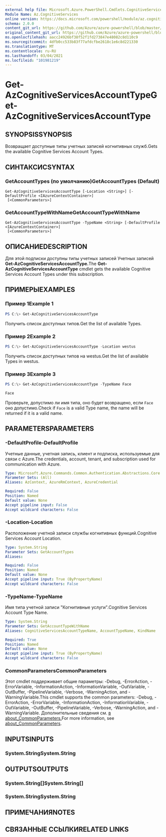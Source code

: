 ```yaml
---
external help file: Microsoft.Azure.PowerShell.Cmdlets.CognitiveServices.dll-Help.xml
Module Name: Az.CognitiveServices
online version: https://docs.microsoft.com/powershell/module/az.cognitiveservices/get-azcognitiveservicesaccounttype
schema: 2.0.0
content_git_url: https://github.com/Azure/azure-powershell/blob/master/src/CognitiveServices/CognitiveServices/help/Get-AzCognitiveServicesAccountType.md
original_content_git_url: https://github.com/Azure/azure-powershell/blob/master/src/CognitiveServices/CognitiveServices/help/Get-AzCognitiveServicesAccountType.md
ms.openlocfilehash: aacc24926bf38f52f1fd273847e48082c8d110c9
ms.sourcegitcommit: 4dfb0cc533b83f77afdcfbe2618c1e6c8d221330
ms.translationtype: MT
ms.contentlocale: ru-RU
ms.lasthandoff: 03/04/2021
ms.locfileid: "101981219"
---
```

# <span data-ttu-id="39c20-101">Get-AzCognitiveServicesAccountType</span><span class="sxs-lookup"><span data-stu-id="39c20-101">Get-AzCognitiveServicesAccountType</span></span>

## <span data-ttu-id="39c20-102">SYNOPSIS</span><span class="sxs-lookup"><span data-stu-id="39c20-102">SYNOPSIS</span></span>
<span data-ttu-id="39c20-103">Возвращает доступные типы учетных записей когнитивных служб.</span><span class="sxs-lookup"><span data-stu-id="39c20-103">Gets the available Cognitive Services Account Types.</span></span>

## <span data-ttu-id="39c20-104">СИНТАКСИС</span><span class="sxs-lookup"><span data-stu-id="39c20-104">SYNTAX</span></span>

### <span data-ttu-id="39c20-105">GetAccountTypes (по умолчанию)</span><span class="sxs-lookup"><span data-stu-id="39c20-105">GetAccountTypes (Default)</span></span>
```
Get-AzCognitiveServicesAccountType [-Location <String>] [-DefaultProfile <IAzureContextContainer>]
 [<CommonParameters>]
```

### <span data-ttu-id="39c20-106">GetAccountTypeWithName</span><span class="sxs-lookup"><span data-stu-id="39c20-106">GetAccountTypeWithName</span></span>
```
Get-AzCognitiveServicesAccountType -TypeName <String> [-DefaultProfile <IAzureContextContainer>]
 [<CommonParameters>]
```

## <span data-ttu-id="39c20-107">ОПИСАНИЕ</span><span class="sxs-lookup"><span data-stu-id="39c20-107">DESCRIPTION</span></span>
<span data-ttu-id="39c20-108">Для этой подписки доступны типы учетных записей Учетных записей **Get-AzCognitiveServicesAccountType.**</span><span class="sxs-lookup"><span data-stu-id="39c20-108">The **Get-AzCognitiveServicesAccountType** cmdlet gets the available Cognitive Services Account Types under this subscription.</span></span>

## <span data-ttu-id="39c20-109">ПРИМЕРЫ</span><span class="sxs-lookup"><span data-stu-id="39c20-109">EXAMPLES</span></span>

### <span data-ttu-id="39c20-110">Пример 1</span><span class="sxs-lookup"><span data-stu-id="39c20-110">Example 1</span></span>
```powershell
PS C:\> Get-AzCognitiveServicesAccountType
```

<span data-ttu-id="39c20-111">Получить список доступных типов.</span><span class="sxs-lookup"><span data-stu-id="39c20-111">Get the list of available Types.</span></span>

### <span data-ttu-id="39c20-112">Пример 2</span><span class="sxs-lookup"><span data-stu-id="39c20-112">Example 2</span></span>
```powershell
PS C:\> Get-AzCognitiveServicesAccountType -Location westus
```

<span data-ttu-id="39c20-113">Получить список доступных типов на westus.</span><span class="sxs-lookup"><span data-stu-id="39c20-113">Get the list of available Types in westus.</span></span>

### <span data-ttu-id="39c20-114">Пример 3</span><span class="sxs-lookup"><span data-stu-id="39c20-114">Example 3</span></span>
```powershell
PS C:\> Get-AzCognitiveServicesAccountType -TypeName Face

Face
```

<span data-ttu-id="39c20-115">Проверьте, допустимо ли имя типа, оно будет возвращено, если `Face` оно допустимо.</span><span class="sxs-lookup"><span data-stu-id="39c20-115">Check if `Face` is a valid Type name, the name will be returned if it is a valid name.</span></span>

## <span data-ttu-id="39c20-116">PARAMETERS</span><span class="sxs-lookup"><span data-stu-id="39c20-116">PARAMETERS</span></span>

### <span data-ttu-id="39c20-117">-DefaultProfile</span><span class="sxs-lookup"><span data-stu-id="39c20-117">-DefaultProfile</span></span>
<span data-ttu-id="39c20-118">Учетные данные, учетная запись, клиент и подписка, используемые для связи с Azure.</span><span class="sxs-lookup"><span data-stu-id="39c20-118">The credentials, account, tenant, and subscription used for communication with Azure.</span></span>

```yaml
Type: Microsoft.Azure.Commands.Common.Authentication.Abstractions.Core.IAzureContextContainer
Parameter Sets: (All)
Aliases: AzContext, AzureRmContext, AzureCredential

Required: False
Position: Named
Default value: None
Accept pipeline input: False
Accept wildcard characters: False
```

### <span data-ttu-id="39c20-119">-Location</span><span class="sxs-lookup"><span data-stu-id="39c20-119">-Location</span></span>
<span data-ttu-id="39c20-120">Расположение учетной записи службы когнитивных функций.</span><span class="sxs-lookup"><span data-stu-id="39c20-120">Cognitive Services Account Location.</span></span>

```yaml
Type: System.String
Parameter Sets: GetAccountTypes
Aliases:

Required: False
Position: Named
Default value: None
Accept pipeline input: True (ByPropertyName)
Accept wildcard characters: False
```

### <span data-ttu-id="39c20-121">-TypeName</span><span class="sxs-lookup"><span data-stu-id="39c20-121">-TypeName</span></span>
<span data-ttu-id="39c20-122">Имя типа учетной записи "Когнитивные услуги".</span><span class="sxs-lookup"><span data-stu-id="39c20-122">Cognitive Services Account Type Name.</span></span>

```yaml
Type: System.String
Parameter Sets: GetAccountTypeWithName
Aliases: CognitiveServicesAccountTypeName, AccountTypeName, KindName

Required: True
Position: Named
Default value: None
Accept pipeline input: True (ByPropertyName)
Accept wildcard characters: False
```

### <span data-ttu-id="39c20-123">CommonParameters</span><span class="sxs-lookup"><span data-stu-id="39c20-123">CommonParameters</span></span>
<span data-ttu-id="39c20-124">Этот cmdlet поддерживает общие параметры: -Debug, -ErrorAction, -ErrorVariable, -InformationAction, -InformationVariable, -OutVariable, -OutBuffer, -PipelineVariable, -Verbose, -WarningAction, and -WarningVariable.</span><span class="sxs-lookup"><span data-stu-id="39c20-124">This cmdlet supports the common parameters: -Debug, -ErrorAction, -ErrorVariable, -InformationAction, -InformationVariable, -OutVariable, -OutBuffer, -PipelineVariable, -Verbose, -WarningAction, and -WarningVariable.</span></span> <span data-ttu-id="39c20-125">Дополнительные сведения см. [в about_CommonParameters.](http://go.microsoft.com/fwlink/?LinkID=113216)</span><span class="sxs-lookup"><span data-stu-id="39c20-125">For more information, see [about_CommonParameters](http://go.microsoft.com/fwlink/?LinkID=113216).</span></span>

## <span data-ttu-id="39c20-126">INPUTS</span><span class="sxs-lookup"><span data-stu-id="39c20-126">INPUTS</span></span>

### <span data-ttu-id="39c20-127">System.String</span><span class="sxs-lookup"><span data-stu-id="39c20-127">System.String</span></span>

## <span data-ttu-id="39c20-128">OUTPUTS</span><span class="sxs-lookup"><span data-stu-id="39c20-128">OUTPUTS</span></span>

### <span data-ttu-id="39c20-129">System.String[]</span><span class="sxs-lookup"><span data-stu-id="39c20-129">System.String[]</span></span>

### <span data-ttu-id="39c20-130">System.String</span><span class="sxs-lookup"><span data-stu-id="39c20-130">System.String</span></span>

## <span data-ttu-id="39c20-131">ПРИМЕЧАНИЯ</span><span class="sxs-lookup"><span data-stu-id="39c20-131">NOTES</span></span>

## <span data-ttu-id="39c20-132">СВЯЗАННЫЕ ССЫЛКИ</span><span class="sxs-lookup"><span data-stu-id="39c20-132">RELATED LINKS</span></span>

